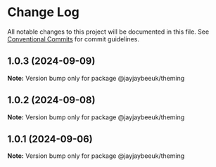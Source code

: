 # Change Log

All notable changes to this project will be documented in this file.
See [Conventional Commits](https://conventionalcommits.org) for commit guidelines.

## 1.0.3 (2024-09-09)

**Note:** Version bump only for package @jayjaybeeuk/theming

## 1.0.2 (2024-09-08)

**Note:** Version bump only for package @jayjaybeeuk/theming

## 1.0.1 (2024-09-06)

**Note:** Version bump only for package @jayjaybeeuk/theming
